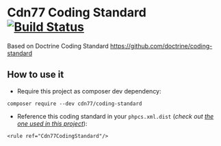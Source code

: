 Cdn77 Coding Standard [![Build Status](https://travis-ci.org/cdn77/coding-standard.svg)](https://travis-ci.org/cdn77/coding-standard)
=====================

Based on Doctrine Coding Standard https://github.com/doctrine/coding-standard


## How to use it

* Require this project as composer dev dependency:

```
composer require --dev cdn77/coding-standard
```
* Reference this coding standard in your `phpcs.xml.dist` (_check out [the one used in this project](phpcs.xml.dist)_):

```
<rule ref="Cdn77CodingStandard"/>
```
